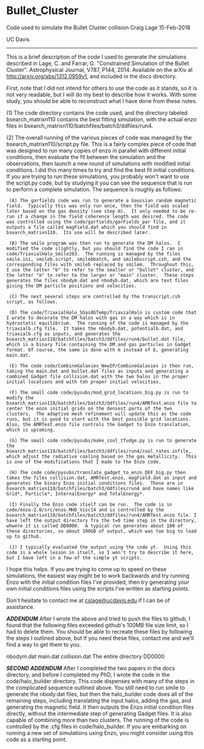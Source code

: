 # Bullet_Cluster
Code used to simulate the Bullet Cluster collision
Craig Lage 15-Feb-2018

UC Davis

************************************************************************************

This is a brief description of the code I used to generate the simulations described in  Lage, C. and Farrar, G. "Constrained Simulation of the Bullet Cluster". Astrophysical Journal, V787, P144, 2014. Available on the arXiv at http://arxiv.org/abs/1312.0959v1, and included in the docs directory.

First, note that I did not intend for others to use the code as it stands, so it is not very readable, but I will do my best to describe how it works.  With some study, you should be able to reconstruct what I have done from these notes.

(1) The code directory contains the code used, and the directory labeled bsearch_matrixn110 contains the best fitting simulation, with the actual enzo files in bsearch_matrixn110/batchfiles/batch3/ddfiles/run4.

(2) The overall running of the various pieces of code was managed by the bsearch_matrixn110/script.py file.  This is a fairly complex piece of code that was designed to run many copies of enzo in parallel with different initial conditions, then evaluate the fit between the simulation and the observations, then launch a new round of simulations with modified initial conditions.  I did this many times to try and find the best fit initial conditions.  If you are trying to run these simulations, you probably won't want to use the script.py code, but by studying it you can see the sequence that is run to perform a complete simulation.  The sequence is roughly as follows:

     (A) The garfields code was run to generate a Gaussian random magnetic field.  Typically this was only run once, then the field was scaled later based on the gas density (see step H).  It only needed to be re-run if a change in the field coherence length was desired. The code was controlled using the code/garfields/garFields_par file, and it outputs a file called magField.dat which you should find in bsearch_matrixn110.  Its use will be described later.

     (B) The smile program was then run to generate the DM halos.  I modified the code slightly, but you should find the code I ran in code/TriaxialHalo_Smile203.  The running is managed by the files smile.ini, smileb.script, smilebbatch, and smilebscript.csh, and the corresponding files with smileb replaced by smilem.  Throughout this, I use the letter "b" to refer to the smaller or "bullet" cluster, and the letter "m" to refer to the larger or "main" cluster.  These steps generates the files nbodym.dat and nbodyb.dat, which are text files giving the DM particle positions and velocities.

     (C) The next several steps are controlled by the transcript.csh script, as follows.

     (D) The code/TriaxialHalo_SGas8GTemp/TriaxialHalo is custom code that I wrote to decorate the DM halos with gas in a way which is in hydrostatic equilibrium.  The running of the code is managed by the triaxialb.cfg file.  It takes the nbodyb.dat, potentialb.dat, and triaxialb.cfg as inputs, and generates the bsearch_matrixn110/batchfiles/batch3/ddfiles/run4/bullet.dat file, which is a binary file containing the DM and gas particles in Gadget format. Of course, the same is done with m instead of b, generating main.dat.

     (E) The code code/CombineGalaxies_NewIP/CombineGalaxies is then run, taking the main.dat and bullet.dat files as inputs and generating a combined Gadget file collision.dat with the two halos in the proper initial locations and with teh proper initial velocities.

     (F) The small code code/pysubs/mod_grid_locations_big.py is run to modify the bsearch_matrixn110/batchfiles/batch3/ddfiles/run4/AMRTest.enzo file to center the enzo initial grids on the densest parts of the two clusters.  The adaptive mesh refinement will update this as the code runs, but it is good to start with the best possible grid locations.  Also, the AMRTest.enzo file controls the Gadget to Enzo translation, which is upcoming.

     (G) The small code code/pysubs/make_cool_tfudge.py is run to generate the bsearch_matrixn110/batchfiles/batch3/ddfiles/run4/cool_rates.infile, which adjust the radiative cooling based on the gas metallicity.  This is one of the modifications that I made to the Enzo code.

     (H) The code code/pysubs/translate_gadget_to_enzo_DEF_big.py then takes the files collision.dat, AMRTest.enzo, magField.dat as input and generates the binary Enzo initial conditions files.  These are in bsearch_matrixn110/batchfiles/batch3/ddfiles/run4 and have names like Grid*, Particle*, InternalEnergy* and TotalEnergy*.

     (I) Finally the Enzo code itself can be run.  The code is in code/enzo-2.0/src/enzo_MHD_Visc14 and is controlled by the bsearch_matrixn110/batchfiles/batch3/ddfiles/run4/AMRTest.enzo file. I have left the output directory fro the t=0 time step in the directory, whwere it is called DD0000.  A typical run generates about 100 of these directories, so about 100GB of output, which was too big to load up to github.

     (J) I typically evaluated the output using the code yt.  Using this code is a whole lesson in itself, so I won't try to describe it here, but I have left in a few of the simple yt scripts.

I hope this helps.  If you are trying to come up to speed on these simulations, the easiest way might be to work backwards and try running Enzo with the initial condition files I've provided, then try generating your own initial conditions files using the scripts I've written as starting points.

Don't hesitate to contact me at cslage@ucdavis.edu if I can be of assistance.


***ADDENDUM***  After I wrote the above and tried to push the files to github, I found that the following files exceeded github's 100MB file size limit, so I had to delete them.  You should be able to recreate these files by following the steps I outlined above, but if you need these files, contact me and we'll find a way to get them to you.

nbodym.dat
main.dat
collision.dat
The entire directory DD0000

***SECOND ADDENDUM***  After I completed the two papers in the docs directory, and before I completed my PhD, I wrote the code in the code/halo_builder directory.  This code dispenses with many of the steps in the complicated sequence outlined above.  You still need to run smile to generate the nbody.dat files, but then the halo_builder code does all of the remaining steps, including translating the input halos, adding the gas, and generating the magnetic field. It then outputs the Enzo initial condition files directly, without the intermediate step of generating Gadget files.  It is also capable of combining more than two clusters.  The running of the code is controlled by the .cfg files in code/halo_builder.  If you are embarking on running a new set of simulations using Enzo, you might consider using this code as a starting point.
